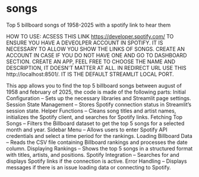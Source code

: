 # songs
Top 5 billboard songs of 1958-2025 with a spotify link to hear them

HOW TO USE: ACSESS THIS LINK https://developer.spotify.com/ TO ENSURE YOU HAVE A DEVEOLPER ACCOUNT IN SPOTIFY. IT IS NECESSARY TO ALLOW YOU SHOW THE LINKS OF SONGS. CREATE AN ACCOUNT IN CASE IF YOU DO NOT HAVE ONE AND GO TO DASHBOARD SECTION. CREATE AN APP, FEEL FREE TO CHOOSE THE NAME AND DESCRIPTION, IT DOESN'T MATTER AT ALL. IN REDIRECT URL USE THIS http://localhost:8501/. IT IS THE DEFAULT STREAMLIT LOCAL PORT.

This app allows you to find the top 5 billboard songs between august of 1958 and february of 2025, the code is made of the following parts:
Initial Configuration – Sets up the necessary libraries and Streamlit page settings.
Session State Management – Stores Spotify connection status in Streamlit’s session state.
Helper Functions – Cleans song titles and artist names, initializes the Spotify client, and searches for Spotify links.
Fetching Top Songs – Filters the Billboard dataset to get the top 5 songs for a selected month and year.
Sidebar Menu – Allows users to enter Spotify API credentials and select a time period for the rankings.
Loading Billboard Data – Reads the CSV file containing Billboard rankings and processes the date column.
Displaying Rankings – Shows the top 5 songs in a structured format with titles, artists, and positions.
Spotify Integration – Searches for and displays Spotify links if the connection is active.
Error Handling – Displays messages if there is an issue loading data or connecting to Spotify.
